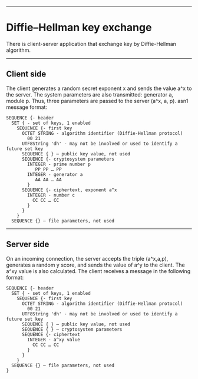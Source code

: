___
# Diffie–Hellman key exchange
There is client-server application that exchange key by Diffie-Hellman algorithm. 
___
## Client side
The client generates a random secret exponent x and sends the value a^x to the server. 
The system parameters are also transmitted: generator a, module p. Thus, three parameters 
are passed to the server (a^x, a, p). asn1 message format:
```
SEQUENCE {- header
  SET { - set of keys, 1 enabled
    SEQUENCE {- first key
      OCTET STRING - algorithm identifier (Diffie-Hellman protocol)
        00 21
      UTF8String 'dh' - may not be involved or used to identify a future set key
      SEQUENCE { } – public key value, not used
      SEQUENCE {- cryptosystem parameters
        INTEGER - prime number p
           PP PP … PP
        INTEGER - generator a
           AA AA … AA
        }
      SEQUENCE {- ciphertext, exponent a^x
        INTEGER - number c
          CC CC … CC
        }
      }
    }
  SEQUENCE {} – file parameters, not used
```
___
## Server side
On an incoming connection, the server accepts the triple (a^x,a,p), 
generates a random y score, and sends the value of a^y to the client.
The a^xy value is also calculated. The client receives a message in 
the following format:
```
SEQUENCE {- header
  SET { - set of keys, 1 enabled
    SEQUENCE {- first key
      OCTET STRING - algorithm identifier (Diffie-Hellman protocol)
        00 21
      UTF8String 'dh' - may not be involved or used to identify a future set key
      SEQUENCE { } – public key value, not used
      SEQUENCE { } – cryptosystem parameters
      SEQUENCE {- ciphertext
        INTEGER - a^xy value
          CC CC … CC
        }
      }
    }
  SEQUENCE {} – file parameters, not used
}
```
